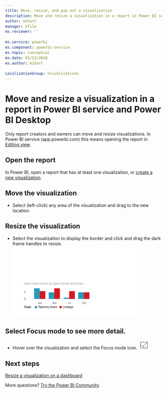 ```yaml
---
title: Move, resize, and pop out a visualization
description: Move and resize a visualization in a report in Power BI service and Desktop
author: mihart
manager: kfile
ms.reviewer: ''

ms.service: powerbi
ms.component: powerbi-service
ms.topic: conceptual
ms.date: 03/23/2018
ms.author: mihart

LocalizationGroup: Visualizations
---
```

# Move and resize a visualization in a report in Power BI service and Power BI Desktop
Only report creators and owners can move and resize visualizations. In Power BI service (app.powerbi.com) this means opening the report in [Editing view](service-reading-view-and-editing-view.md).

## Open the report
In Power BI, open a report that has at least one visualization, or [create a new visualization](power-bi-report-add-visualizations-i.md). 

## Move the visualization﻿
* Select (left-click) any area of the visualization and drag to the new location.

## Resize the visualization
* Select the visualization to display the border and click and drag the dark frame handles to resize.  
  ![](media/power-bi-visualization-move-and-resize/untitled.gif)

## Select Focus mode to see more detail.
* Hover over the visualization and select the Focus mode icon.
  ![](media/power-bi-visualization-move-and-resize/pbi_popouticon.jpg)

## Next steps
[Resize a visualization on a dashboard](service-dashboard-edit-tile.md)  

More questions? [Try the Power BI Community](http://community.powerbi.com/)